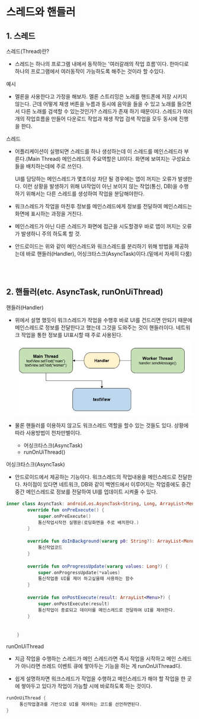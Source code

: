# 스레드와 핸들러

## 1. 스레드
스레드(Thread)란?
- 스레드는 하나의 프로그램 내에서 동작하는 '여러갈래의 작업 흐름'이다. 한마디로 하나의 프로그램에서 여러동작이 가능하도록 해주는 것이라 할 수있다.

예시
- 멜론을 사용한다고 가정을 해보자. 멜론 스트리밍은 노래를 핸드폰에 저장 시키지 않는다.
근데 어떻게 재생 버튼을 누름과 동시에 음악을 들을 수 있고 노래를 들으면서 다른 노래를 검색할 수 있는것인가?
스레드가 존재 하기 때문이다. 스레드가 여러개의 작업흐름을 만들어 다운로드 작업과 재생 작업 검색 작업을 모두 동시에 진행을 한다.

스레드
- 어플리케이션이 실행되면 스레드를 하나 생성하는데 이 스레드를 메인스레드라 부른다.(Main Thread)
메인스레드의 주요역할은 UI이다. 화면에 보여지는 구성요소들을 배치하는데에 주로 쓰인다.


  UI를 담당하는 메인스레드가 몇초이상 차단 될 경우에는 앱이 꺼지는 오류가 발생한다. 이런 상황을 발생하기 위해 UI작업이 아닌 보이지 않는 작업(통신, DB)을 수행하기 위해서는 다른 스레드를 생성하여 작업을 분담해야한다.

- 워크스레드가 작업을 마친후 정보를 메인스레드에게 정보를 전달하여 메인스레드는 화면에 표시하는 과정을 거친다.
- 메인스레드가 아닌 다른 스레드가 화면에 접근을 시도할경우 바로 앱이 꺼지는 오류가 발생하니 주의 하도록 할 것.

- 안드로이드는 위와 같이 메인스레드와 워크스레드를 분리하기 위해 방법을 제공하는데 바로 핸들러(Handler), 어싱크타스크(AsyncTask)이다.(밑에서 자세히 다룸)

<br>
<br>


## 2. 핸들러(etc. AsyncTask, runOnUiThread)
핸들러(Handler) 
- 위에서 설명 했듯이 워크스레드가 작업을 수행후 바로 UI를 건드리면 안되기 때문에 메인스레드로 정보를 전달한다고 했는데 그것을 도와주는 것이 핸들러이다. 네트워크 작업을 통한 정보를 UI표시할 때 주로 사용된다.
![img](./Images/9/1.jpg)

- 물론 핸들러를 이용하지 않고도 워크스레드 역할을 할수 있는 것들도 있다. 상황에 따라 사용방법이 천차만별이다.
  - 어싱크타스크(AsyncTask)
  - runOnUiThread()

어싱크타스크(AsyncTask) 
- 안드로이드에서 제공하는 기능이다. 워크스레드의 작업내용을 메인스레드로 전달한다.
차이점이 있다면 네트워크, DB와 같이 백엔드에서 이루어지는 작업중에도 중간중간 메인스레드로 정보를 전달하여 UI를 업데이트 시켜줄 수 있다.
```kotlin
inner class AsyncTask: android.os.AsyncTask<String, Long, ArrayList<Menu>>() {
        override fun onPreExecute() {
            super.onPreExecute()
            통신작업시작전 실행문(로딩화면을 주로 배치한다.)
        }

        override fun doInBackground(vararg p0: String?): ArrayList<Menu> {
            통신작업코드
        }

        override fun onProgressUpdate(vararg values: Long?) {
            super.onProgressUpdate(*values)
            통신작업중 UI를 제어 하고싶을때 사용하는 함수
        }

        override fun onPostExecute(result: ArrayList<Menu>?) {
            super.onPostExecute(result)
            통신작업이 종료되고 데이터를 메인스레드로 전달하여 UI를 제어한다.
        }


    }
```

runOnUiThread 
- 지금 작업을 수행하는 스레드가 메인 스레드라면 즉시 작업을 시작하고 메인 스레드가 아니라면 쓰레드 이벤트 큐에 쌓아두는 기능을 하는 게 runOnUiThread다.

 - 쉽게 설명하자면 워크스레드가 작업을 수행하고 메인스레드가 해야 할 작업을 한 곳에 쌓아두고 있다가 작업이 가능할 시에 바로하도록 하는 것이다.

 ```kotlin
runOnUiThread {
      통신작업결과를 기반으로 UI를 제어하는 코드를 선언하면된다.
}
 ```

